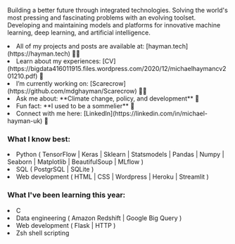 <p align="left">Building a better future through integrated technologies. Solving the world's most pressing and fascinating problems with an evolving toolset. Developing and maintaining models and platforms for innovative machine learning, deep learning, and artificial intelligence.</p>  

<li> All of my projects and posts are available at: [hayman.tech](https://hayman.tech) 👨‍💻 </li>
<li> Learn about my experiences: [CV](https://bigdata416011915.files.wordpress.com/2020/12/michaelhaymancv201210.pdf) 📄 </li>
<li> I’m currently working on: [Scarecrow](https://github.com/mdghayman/Scarecrow) 👨‍🌾 </li>
<li> Ask me about: **Climate change, policy, and development** 🌱 </li>
<li> Fun fact: **I used to be a sommelier** 🍷 </li>
<li> Connect with me here: [LinkedIn](https://linkedin.com/in/michael-hayman-uk) 👋 </li>

<h3 align="left">What I know best:</h3>
<li> Python ( TensorFlow | Keras | Sklearn | Statsmodels | Pandas | Numpy | Seaborn | Matplotlib | BeautifulSoup | MLflow ) </li>
<li> SQL ( PostgrSQL | SQLite ) </li>
<li> Web development ( HTML | CSS | Wordpress | Heroku | Streamlit ) </li>

<h3 align="left">What I've been learning this year:</h3>
<li> C </li>
<li> Data engineering ( Amazon Redshift | Google Big Query ) </li>
<li> Web development ( Flask | HTTP ) </li>
<li> Zsh shell scripting </li>

